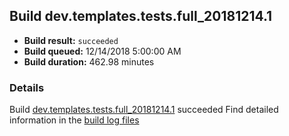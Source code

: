 ## Build dev.templates.tests.full_20181214.1
- **Build result:** `succeeded`
- **Build queued:** 12/14/2018 5:00:00 AM
- **Build duration:** 462.98 minutes
### Details
Build [dev.templates.tests.full_20181214.1](https://winappstudio.visualstudio.com/web/build.aspx?pcguid=a4ef43be-68ce-4195-a619-079b4d9834c2&builduri=vstfs%3a%2f%2f%2fBuild%2fBuild%2f26753) succeeded
Find detailed information in the [build log files](https://uwpctdiags.blob.core.windows.net/buildlogs/dev.templates.tests.full_20181214.1_logs.zip)
